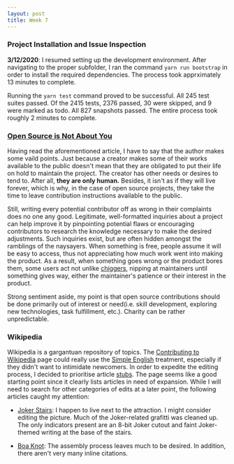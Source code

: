 ```yaml
---
layout: post
title: Week 7
---
```


### Project Installation and Issue Inspection
__3/12/2020__: I resumed setting up the development environment. After navigating to the proper subfolder, I ran the command `yarn run bootstrap` in order to install the required dependencies. The process took apprximately 13 minutes to complete. 

Running the `yarn test` command proved to be successful. All 245 test suites passed. Of the 2415 tests, 2376 passed, 30 were skipped, and 9 were marked as todo. All 827 snapshots passed. The entire process took roughly 2 minutes to complete.

### [Open Source is Not About You](https://gist.github.com/richhickey/1563cddea1002958f96e7ba9519972d9)
Having read the aforementioned article, I have to say that the author makes some vaild points. Just because a creator makes some of their works available to the public doesn't mean that they are obligated to put their life on hold to maintain the project. The creator has other needs or desires to tend to. After all, __they are only human.__ Besides, it isn't as if they will live forever, which is why, in the case of open source projects, they take the time to leave contribution instructions available to the public. 

Still, writing every potential contributor off as wrong in their complaints does no one any good. Legitimate, well-formatted inquiries
about a project can help improve it by pinpointing potential flaws or encouraging contributors to research the knowledge necessary
to make the desired adjustments. Such inquiries exist, but are often hidden amongst the ramblings of the naysayers. When something is free, people assume it will be easy to access, thus not appreciating how much work went into making the product. As a result, when 
something goes wrong or the product bores them, some users act not unlike [chiggers](https://en.wikipedia.org/wiki/Trombiculidae), nipping at maintainers until something gives way, either the maintainer's patience or their interest in the product.

Strong sentiment aside, my point is that open source contributions should be done primarily out of interest or need(i.e. skill development, exploring new technologies, task fulfillment, etc.). Charity can be rather unpredictable. 

### Wikipedia
Wikipedia is a gargantuan repository of topics. The [Contributing to Wikipedia](https://en.wikipedia.org/wiki/Wikipedia:Contributing_to_Wikipedia#Getting_started) page could really use the [Simple English](https://simple.wikipedia.org/wiki/Main_Page) treatment, especially if they didn't want to intimidate newcomers. In order to expedite the editing process, I decided to prioritise article [stubs](https://en.wikipedia.org/wiki/Wikipedia:WikiProject_Stub_sorting/Stub_types). The page seems like a good starting point since it clearly lists articles in need of expansion. While I will need to search for other categories of edits at a later point, the following
articles caught my attention:

* [Joker Stairs](https://en.wikipedia.org/wiki/Joker_Stairs): I happen to live next to the attraction. I might consider editing the picture. Much of the Joker-related grafitti was cleaned up. The only indicators present are an 8-bit Joker cutout and faint Joker-themed writing at the base of the stairs.

* [Boa Knot](https://en.wikipedia.org/wiki/Boa_knot): The assembly process leaves much to be desired. In addition, there aren't very many inline citations.
